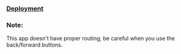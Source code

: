 ### [Deployment](https://i54cxy.github.io/724GameTheorySP23/)

### Note:

This app doesn't have proper routing; be careful when you use the back/forward buttons.

